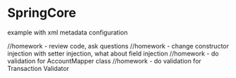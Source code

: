 SpringCore
==========
example with xml metadata configuration

//homework - review code, ask questions
//homework - change constructor injection with setter injection, what about field injection
//homework - do validation for AccountMapper class
//homework - do validation for Transaction Validator